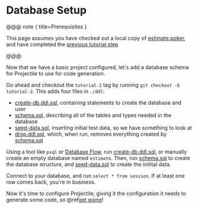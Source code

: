# Database Setup

@@@ note { title=Prerequisites }

This page assumes you have checked out a local copy of [estimate.poker](https://github.com/KyleU/estimate.poker), 
and have completed the [previous tutorial step](01_first-steps.md)

@@@

Now that we have a basic project configured, let's add a database schema for Projectile to use for code generation. 

Go ahead and checkout the `tutorial-2` tag by running `git checkout -b tutorial-2`. This adds four files in `./ddl`:

- [create-db.ddl.sql](https://github.com/KyleU/estimate.poker/blob/master/ddl/create-db.ddl.sql), containing statements to create the database and user
- [schema.sql](https://github.com/KyleU/estimate.poker/blob/master/ddl/schema.sql), describing all of the tables and types needed in the database
- [seed-data.sql](https://github.com/KyleU/estimate.poker/blob/master/ddl/seed-data.sql), inserting initial test data, so we have something to look at
- [drop.ddl.sql](https://github.com/KyleU/estimate.poker/blob/master/ddl/drop.ddl.sql), which, when run, removes everything created by [schema.sql](https://github.com/KyleU/estimate.poker/blob/master/ddl/schema.sql)

Using a tool like `psql` or [Database Flow](https://databaseflow.com), run [create-db.ddl.sql](https://github.com/KyleU/estimate.poker/blob/master/ddl/create-db.ddl.sql), or manually create an empty database named `estimate`.
Then, run [schema.sql](https://github.com/KyleU/estimate.poker/blob/master/ddl/schema.sql) to create the database structure, and [seed-data.sql](https://github.com/KyleU/estimate.poker/blob/master/ddl/seed-data.sql) to create the initital data.

Connect to your database, and run `select * from session`. If at least one row comes back, you're in business.

Now it's time to configure Projectile, giving it the configuration it needs to generate some code, so @ref[get going](03_adding-projectile.md)!
